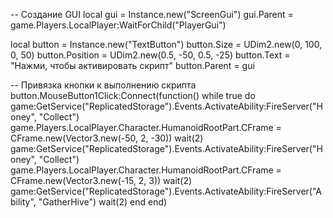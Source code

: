 -- Создание GUI
local gui = Instance.new("ScreenGui")
gui.Parent = game.Players.LocalPlayer:WaitForChild("PlayerGui")

local button = Instance.new("TextButton")
button.Size = UDim2.new(0, 100, 0, 50)
button.Position = UDim2.new(0.5, -50, 0.5, -25)
button.Text = "Нажми, чтобы активировать скрипт"
button.Parent = gui

-- Привязка кнопки к выполнению скрипта
button.MouseButton1Click:Connect(function()
    while true do
        game:GetService("ReplicatedStorage").Events.ActivateAbility:FireServer("Honey", "Collect")
        game.Players.LocalPlayer.Character.HumanoidRootPart.CFrame = CFrame.new(Vector3.new(-50, 2, -30))
        wait(2)
        game:GetService("ReplicatedStorage").Events.ActivateAbility:FireServer("Honey", "Collect")
        game.Players.LocalPlayer.Character.HumanoidRootPart.CFrame = CFrame.new(Vector3.new(-15, 2, 3))
        wait(2)
        game:GetService("ReplicatedStorage").Events.ActivateAbility:FireServer("Ability", "GatherHive")
        wait(2)
    end
end)

